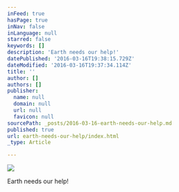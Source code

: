```yaml
---
inFeed: true
hasPage: true
inNav: false
inLanguage: null
starred: false
keywords: []
description: 'Earth needs our help!'
datePublished: '2016-03-16T19:38:15.729Z'
dateModified: '2016-03-16T19:37:34.114Z'
title: ''
author: []
authors: []
publisher:
  name: null
  domain: null
  url: null
  favicon: null
sourcePath: _posts/2016-03-16-earth-needs-our-help.md
published: true
url: earth-needs-our-help/index.html
_type: Article

---
```

![](https://the-grid-user-content.s3-us-west-2.amazonaws.com/dec2c2b0-c2a5-4bbb-9c88-cf167bac5c78.jpg)

Earth needs our help!